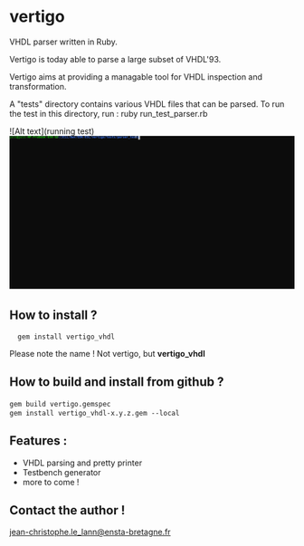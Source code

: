 # vertigo
VHDL parser written in Ruby.

Vertigo is today able to parse a large subset of VHDL'93.

Vertigo aims at providing a managable tool for VHDL inspection and transformation.

A "tests" directory contains various VHDL files that can be parsed.
To run the test in this directory, run :
ruby run_test_parser.rb


![Alt text](running test)
<img src="./doc/run_test.svg">

## How to install ?
      gem install vertigo_vhdl

   Please note the name ! Not vertigo, but **vertigo_vhdl**

## How to build and install from github ?
    gem build vertigo.gemspec
    gem install vertigo_vhdl-x.y.z.gem --local


## Features :
  - VHDL parsing and pretty printer
  - Testbench generator
  - more to come !

## Contact the author !
  jean-christophe.le_lann@ensta-bretagne.fr
